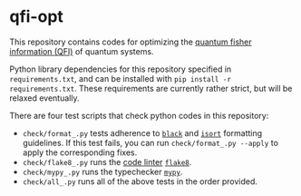 # qfi-opt

This repository contains codes for optimizing the [quantum fisher information (QFI)](https://en.wikipedia.org/wiki/Quantum_Fisher_information) of quantum systems.

Python library dependencies for this repository specified in `requirements.txt`, and can be installed with `pip install -r requirements.txt`.  These requirements are currently rather strict, but will be relaxed eventually.

There are four test scripts that check python codes in this repository:
- `check/format_.py` tests adherence to [`black`](https://black.readthedocs.io/en/stable/) and [`isort`](https://pycqa.github.io/isort/) formatting guidelines.  If this test fails, you can run `check/format_.py --apply` to apply the corresponding fixes.
- `check/flake8_.py` runs the [code linter](https://medium.com/python-pandemonium/what-is-flake8-and-why-we-should-use-it-b89bd78073f2) [`flake8`](https://pypi.org/project/flake8/).
- `check/mypy_.py` runs the typechecker [`mypy`](https://mypy.readthedocs.io/en/stable/).
- `check/all_.py` runs all of the above tests in the order provided.
